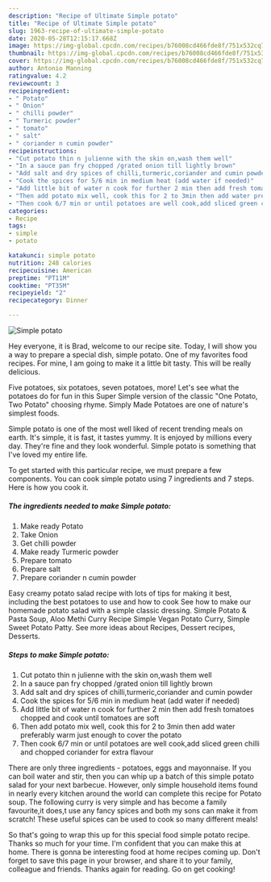 ```yaml
---
description: "Recipe of Ultimate Simple potato"
title: "Recipe of Ultimate Simple potato"
slug: 1963-recipe-of-ultimate-simple-potato
date: 2020-05-28T12:15:17.668Z
image: https://img-global.cpcdn.com/recipes/b76008cd466fde8f/751x532cq70/simple-potato-recipe-main-photo.jpg
thumbnail: https://img-global.cpcdn.com/recipes/b76008cd466fde8f/751x532cq70/simple-potato-recipe-main-photo.jpg
cover: https://img-global.cpcdn.com/recipes/b76008cd466fde8f/751x532cq70/simple-potato-recipe-main-photo.jpg
author: Antonio Manning
ratingvalue: 4.2
reviewcount: 3
recipeingredient:
- " Potato"
- " Onion"
- " chilli powder"
- " Turmeric powder"
- " tomato"
- " salt"
- " coriander n cumin powder"
recipeinstructions:
- "Cut potato thin n julienne with the skin on,wash them well"
- "In a sauce pan fry chopped /grated onion till lightly brown"
- "Add salt and dry spices of chilli,turmeric,coriander and cumin powder"
- "Cook the spices for 5/6 min in medium heat (add water if needed)"
- "Add little bit of water n cook for further 2 min then add fresh tomatoes chopped and cook until tomatoes are soft"
- "Then add potato mix well, cook this for 2 to 3min then add water preferably warm just enough to cover the potato"
- "Then cook 6/7 min or until potatoes are well cook,add sliced green chilli and chopped coriander for extra flavour"
categories:
- Recipe
tags:
- simple
- potato

katakunci: simple potato 
nutrition: 248 calories
recipecuisine: American
preptime: "PT11M"
cooktime: "PT35M"
recipeyield: "2"
recipecategory: Dinner

---
```



![Simple potato](https://img-global.cpcdn.com/recipes/b76008cd466fde8f/751x532cq70/simple-potato-recipe-main-photo.jpg)

Hey everyone, it is Brad, welcome to our recipe site. Today, I will show you a way to prepare a special dish, simple potato. One of my favorites food recipes. For mine, I am going to make it a little bit tasty. This will be really delicious.

Five potatoes, six potatoes, seven potatoes, more! Let&#39;s see what the potatoes do for fun in this Super Simple version of the classic &#34;One Potato, Two Potato&#34; choosing rhyme. Simply Made Potatoes are one of nature&#39;s simplest foods.

Simple potato is one of the most well liked of recent trending meals on earth. It's simple, it is fast, it tastes yummy. It is enjoyed by millions every day. They're fine and they look wonderful. Simple potato is something that I've loved my entire life.


To get started with this particular recipe, we must prepare a few components. You can cook simple potato using 7 ingredients and 7 steps. Here is how you cook it.

<!--inarticleads1-->

##### The ingredients needed to make Simple potato:

1. Make ready  Potato
1. Take  Onion
1. Get  chilli powder
1. Make ready  Turmeric powder
1. Prepare  tomato
1. Prepare  salt
1. Prepare  coriander n cumin powder


Easy creamy potato salad recipe with lots of tips for making it best, including the best potatoes to use and how to cook See how to make our homemade potato salad with a simple classic dressing. Simple Potato &amp; Pasta Soup, Aloo Methi Curry Recipe Simple Vegan Potato Curry, Simple Sweet Potato Patty. See more ideas about Recipes, Dessert recipes, Desserts. 

<!--inarticleads2-->

##### Steps to make Simple potato:

1. Cut potato thin n julienne with the skin on,wash them well
1. In a sauce pan fry chopped /grated onion till lightly brown
1. Add salt and dry spices of chilli,turmeric,coriander and cumin powder
1. Cook the spices for 5/6 min in medium heat (add water if needed)
1. Add little bit of water n cook for further 2 min then add fresh tomatoes chopped and cook until tomatoes are soft
1. Then add potato mix well, cook this for 2 to 3min then add water preferably warm just enough to cover the potato
1. Then cook 6/7 min or until potatoes are well cook,add sliced green chilli and chopped coriander for extra flavour


There are only three ingredients - potatoes, eggs and mayonnaise. If you can boil water and stir, then you can whip up a batch of this simple potato salad for your next barbecue. However, only simple household items found in nearly every kitchen around the world can complete this recipe for Potato soup. The following curry is very simple and has become a family favourite,it does,t use any fancy spices and both my sons can make it from scratch! These useful spices can be used to cook so many different meals! 

So that's going to wrap this up for this special food simple potato recipe. Thanks so much for your time. I'm confident that you can make this at home. There is gonna be interesting food at home recipes coming up. Don't forget to save this page in your browser, and share it to your family, colleague and friends. Thanks again for reading. Go on get cooking!
